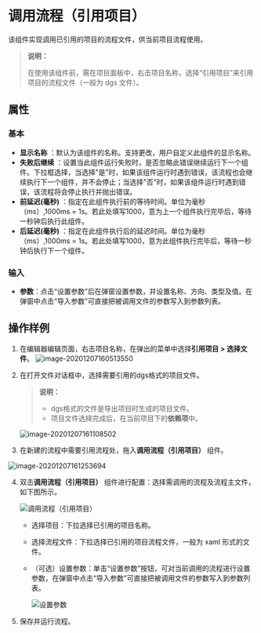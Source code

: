 # 调用流程（引用项目）
该组件实现调用已引用的项目的流程文件，供当前项目流程使用。

>**说明：**
>
>在使用该组件前，需在项目面板中，右击项目名称，选择“引用项目”来引用项目的流程文件（一般为 dgs 文件）。


## 属性

### 基本
- **显示名称** ：默认为该组件的名称。支持更改，用户自定义此组件的显示名称。
- **失败后继续** ：设置当此组件运行失败时，是否忽略此错误继续运行下一个组件。下拉框选择，当选择"是"时，如果该组件运行时遇到错误，该流程也会继续执行下一个组件，并不会停止；当选择"否"时，如果该组件运行时遇到错误，该流程将会停止执行并抛出错误。
- **前延迟(毫秒)** ：指定在此组件执行前的等待时间。单位为毫秒（ms）,1000ms = 1s。若此处填写1000，意为上一个组件执行完毕后，等待一秒钟后执行此组件。
- **后延迟(毫秒)** ：指定在此组件执行后的延迟时间。单位为毫秒（ms）,1000ms = 1s。若此处填写1000，意为此组件执行完毕后，等待一秒钟后执行下一个组件。

### 输入
- **参数**：点击“设置参数”后在弹窗设置参数，并设置名称、方向、类型及值。在弹窗中点击“导入参数”可直接把被调用文件的参数写入到参数列表。

## 操作样例

1. 在编辑器编辑页面，右击项目名称，在弹出的菜单中选择**引用项目 > 选择文件**。
   ![image-20201207160513550](https://docimages.blob.core.chinacloudapi.cn/images/Activities/image-20201207160513550.png)

2. 在打开文件对话框中，选择需要引用的dgs格式的项目文件。

   > **说明：**
   >
   > - dgs格式的文件是导出项目时生成的项目文件。
   > - 项目文件选择完成后，在当前项目下的**依赖项**中。

   ![image-20201207161108502](https://docimages.blob.core.chinacloudapi.cn/images/Activities/image-20201207161108502.png)

3. 在新建的流程中需要引用流程处，拖入**调用流程（引用项目）** 组件。

![image-20201207161253694](https://docimages.blob.core.chinacloudapi.cn/images/Activities/image-20201207161253694.png)

4. 双击**调用流程（引用项目）** 组件进行配置：选择需调用的流程及流程主文件，如下图所示。

   ![调用流程（引用项目）](https://docimages.blob.core.chinacloudapi.cn/images/Activities/workflowproject20201210.png)

   - 选择项目：下拉选择已引用的项目名称。
   - 选择流程文件：下拉选择已引用的项目流程文件，一般为 xaml 形式的文件。
   - （可选）设置参数：单击“设置参数”按钮，可对当前调用的流程进行设置参数，在弹窗中点击“导入参数”可直接把被调用文件的参数写入到参数列表。
   
     ![设置参数](https://docimages.blob.core.chinacloudapi.cn/images/Activities/settingargument20201217.png)

5. 保存并运行流程。